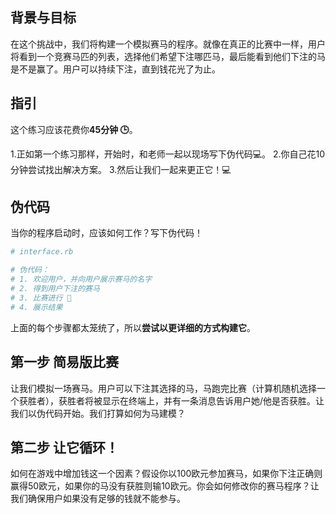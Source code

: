 ## 背景与目标

在这个挑战中，我们将构建一个模拟赛马的程序。就像在真正的比赛中一样，用户将看到一个竞赛马匹的列表，选择他们希望下注哪匹马，最后能看到他们下注的马是不是赢了。用户可以持续下注，直到钱花光了为止。

## 指引

这个练习应该花费你**45分钟 🕒**。

1.正如第一个练习那样，开始时，和老师一起以现场写下伪代码💻。
2.你自己花10分钟尝试找出解决方案。
3.然后让我们一起来更正它！💻

## 伪代码

当你的程序启动时，应该如何工作？写下伪代码！

```ruby
# interface.rb

# 伪代码：
# 1. 欢迎用户，并向用户展示赛马的名字
# 2. 得到用户下注的赛马
# 3. 比赛进行 🐴
# 4. 展示结果
```

上面的每个步骤都太笼统了，所以**尝试以更详细的方式构建它**。

## 第一步 简易版比赛

让我们模拟一场赛马。用户可以下注其选择的马，马跑完比赛（计算机随机选择一个获胜者），获胜者将被显示在终端上，并有一条消息告诉用户她/他是否获胜。让我们以伪代码开始。我们打算如何为马建模？

## 第二步 让它循环！

如何在游戏中增加钱这一个因素？假设你以100欧元参加赛马，如果你下注正确则赢得50欧元，如果你的马没有获胜则输10欧元。你会如何修改你的赛马程序？让我们确保用户如果没有足够的钱就不能参与。
